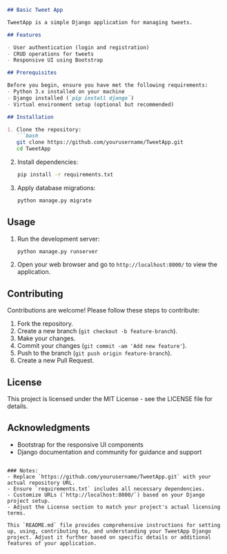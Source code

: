 ```markdown
## Basic Tweet App

TweetApp is a simple Django application for managing tweets.

## Features

- User authentication (login and registration)
- CRUD operations for tweets
- Responsive UI using Bootstrap

## Prerequisites

Before you begin, ensure you have met the following requirements:
- Python 3.x installed on your machine
- Django installed (`pip install django`)
- Virtual environment setup (optional but recommended)

## Installation

1. Clone the repository:
   ```bash
   git clone https://github.com/yourusername/TweetApp.git
   cd TweetApp
   ```

2. Install dependencies:
   ```bash
   pip install -r requirements.txt
   ```

3. Apply database migrations:
   ```bash
   python manage.py migrate
   ```

## Usage

1. Run the development server:
   ```bash
   python manage.py runserver
   ```

2. Open your web browser and go to `http://localhost:8000/` to view the application.

## Contributing

Contributions are welcome! Please follow these steps to contribute:

1. Fork the repository.
2. Create a new branch (`git checkout -b feature-branch`).
3. Make your changes.
4. Commit your changes (`git commit -am 'Add new feature'`).
5. Push to the branch (`git push origin feature-branch`).
6. Create a new Pull Request.

## License

This project is licensed under the MIT License - see the LICENSE file for details.

## Acknowledgments

- Bootstrap for the responsive UI components
- Django documentation and community for guidance and support
```

### Notes:
- Replace `https://github.com/yourusername/TweetApp.git` with your actual repository URL.
- Ensure `requirements.txt` includes all necessary dependencies.
- Customize URLs (`http://localhost:8000/`) based on your Django project setup.
- Adjust the License section to match your project's actual licensing terms.

This `README.md` file provides comprehensive instructions for setting up, using, contributing to, and understanding your TweetApp Django project. Adjust it further based on specific details or additional features of your application.